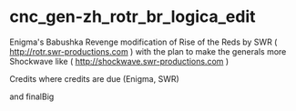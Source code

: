 # cnc_gen-zh_rotr_br_logica_edit

Enigma's Babushka Revenge modification of Rise of the Reds by SWR ( http://rotr.swr-productions.com ) with the plan to make the generals more Shockwave like ( http://shockwave.swr-productions.com )

Credits where credits are due (Enigma, SWR)

and finalBig
